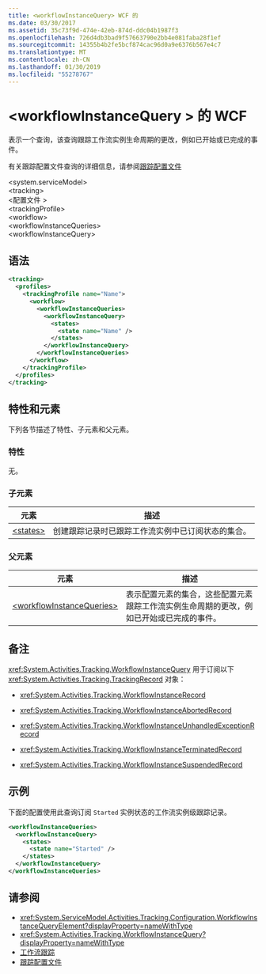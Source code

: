 ```yaml
---
title: <workflowInstanceQuery> WCF 的
ms.date: 03/30/2017
ms.assetid: 35c73f9d-474e-42eb-874d-ddc04b1987f3
ms.openlocfilehash: 726d4db3bad9f57663790e2bb4e081faba28f1ef
ms.sourcegitcommit: 14355b4b2fe5bcf874cac96d0a9e6376b567e4c7
ms.translationtype: MT
ms.contentlocale: zh-CN
ms.lasthandoff: 01/30/2019
ms.locfileid: "55278767"
---
```

# <a name="workflowinstancequery-of-wcf"></a>\<workflowInstanceQuery > 的 WCF

表示一个查询，该查询跟踪工作流实例生命周期的更改，例如已开始或已完成的事件。  
  
有关跟踪配置文件查询的详细信息，请参阅[跟踪配置文件](../../../../../docs/framework/windows-workflow-foundation/tracking-profiles.md)  
  
\<system.serviceModel>  
\<tracking>  
\<配置文件 >  
\<trackingProfile>  
\<workflow>  
\<workflowInstanceQueries>  
\<workflowInstanceQuery>  
  
## <a name="syntax"></a>语法  
  
```xml  
<tracking>
  <profiles>
    <trackingProfile name="Name">
      <workflow>
        <workflowInstanceQueries>
          <workflowInstanceQuery>
            <states>
              <state name="Name" />
            </states>
          </workflowInstanceQuery>
        </workflowInstanceQueries>
      </workflow>
    </trackingProfile>
  </profiles>
</tracking>
```  
  
## <a name="attributes-and-elements"></a>特性和元素  

下列各节描述了特性、子元素和父元素。  
  
### <a name="attributes"></a>特性  

无。  
  
### <a name="child-elements"></a>子元素  
  
|元素|描述|  
|-------------|-----------------|  
|[\<states>](states-of-wcf-workflowinstancequery.md)|创建跟踪记录时已跟踪工作流实例中已订阅状态的集合。|  
  
### <a name="parent-elements"></a>父元素  
  
|元素|描述|  
|-------------|-----------------|  
|[\<workflowInstanceQueries>](workflowinstancequeries-of-wcf.md)|表示配置元素的集合，这些配置元素跟踪工作流实例生命周期的更改，例如已开始或已完成的事件。|  
  
## <a name="remarks"></a>备注  

<xref:System.Activities.Tracking.WorkflowInstanceQuery> 用于订阅以下 <xref:System.Activities.Tracking.TrackingRecord> 对象：  
  
- <xref:System.Activities.Tracking.WorkflowInstanceRecord>  
  
- <xref:System.Activities.Tracking.WorkflowInstanceAbortedRecord>  
  
- <xref:System.Activities.Tracking.WorkflowInstanceUnhandledExceptionRecord>  
  
- <xref:System.Activities.Tracking.WorkflowInstanceTerminatedRecord>  
  
- <xref:System.Activities.Tracking.WorkflowInstanceSuspendedRecord>  
  
## <a name="example"></a>示例  

下面的配置使用此查询订阅 `Started` 实例状态的工作流实例级跟踪记录。  
  
```xml  
<workflowInstanceQueries>
  <workflowInstanceQuery>
    <states>
      <state name="Started" />
    </states>
  </workflowInstanceQuery>
</workflowInstanceQueries>
```  
  
## <a name="see-also"></a>请参阅

- <xref:System.ServiceModel.Activities.Tracking.Configuration.WorkflowInstanceQueryElement?displayProperty=nameWithType>
- <xref:System.Activities.Tracking.WorkflowInstanceQuery?displayProperty=nameWithType>
- [工作流跟踪](../../../../../docs/framework/windows-workflow-foundation/workflow-tracking-and-tracing.md)
- [跟踪配置文件](../../../../../docs/framework/windows-workflow-foundation/tracking-profiles.md)
